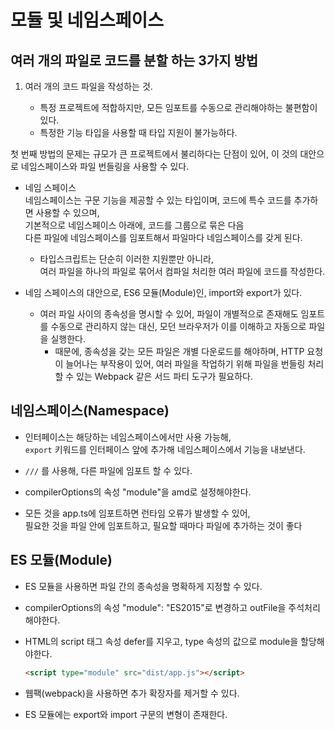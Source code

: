 # 모듈 및 네임스페이스

## 여러 개의 파일로 코드를 분할 하는 3가지 방법

1. 여러 개의 코드 파일을 작성하는 것.

   - 특정 프로젝트에 적합하지만, 모든 임포트를 수동으로 관리해야하는 불편함이 있다.
   - 특정한 기능 타입을 사용할 때 타입 지원이 불가능하다.

첫 번째 방법의 문제는 규모가 큰 프로젝트에서 불리하다는 단점이 있어, 이 것의 대안으로
네임스페이스와 파일 번들링을 사용할 수 있다.

- 네임 스페이스  
  네임스페이스는 구문 기능을 제공할 수 있는 타입이며, 코드에 특수 코드를 추가하면 사용할 수 있으며,  
   기본적으로 네임스페이스 아래에, 코드를 그룹으로 묶은 다음  
   다른 파일에 네임스페이스를 임포트해서 파일마다 네임스페이스를 갖게 된다.

  - 타입스크립트는 단순히 이러한 지원뿐만 아니라,  
    여러 파일을 하나의 파일로 묶어서 컴파일 처리한 여러 파일에 코드를 작성한다.

- 네임 스페이스의 대안으로, ES6 모듈(Module)인, import와 export가 있다.
  - 여러 파일 사이의 종속성을 명시할 수 있어, 파일이 개별적으로 존재해도 임포트를 수동으로 관리하지 않는 대신,
    모던 브라우저가 이를 이해하고 자동으로 파일을 실행한다.
    - 때문에, 종속성을 갖는 모든 파일은 개별 다운로드를 해야하며, HTTP 요청이 늘어나는 부작용이 있어,
      여러 파일을 작업하기 위해 파일을 번들링 처리 할 수 있는 Webpack 같은 서드 파티 도구가 필요하다.

## 네임스페이스(Namespace)

- 인터페이스는 해당하는 네임스페이스에서만 사용 가능해,  
  `export` 키워드를 인터페이스 앞에 추가해 네임스페이스에서 기능을 내보낸다.

- `///` 를 사용해, 다른 파일에 임포트 할 수 있다.

- compilerOptions의 속성 "module"을 amd로 설정해야한다.

- 모든 것을 app.ts에 임포트하면 런타임 오류가 발생할 수 있어,  
  필요한 것을 파일 안에 임포트하고, 필요할 때마다 파일에 추가하는 것이 좋다

## ES 모듈(Module)

- ES 모듈을 사용하면 파일 간의 종속성을 명확하게 지정할 수 있다.

- compilerOptions의 속성 "module": "ES2015"로 변경하고 outFile을 주석처리해야한다.

- HTML의 script 태그 속성 defer를 지우고, type 속성의 값으로 module을 할당해야한다.

  ```html
  <script type="module" src="dist/app.js"></script>
  ```

- 웹팩(webpack)을 사용하면 추가 확장자를 제거할 수 있다.

- ES 모듈에는 export와 import 구문의 변형이 존재한다.

